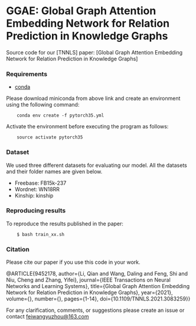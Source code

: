 # GGAE: Global Graph Attention Embedding Network for Relation Prediction in Knowledge Graphs

Source code for our [TNNLS] paper: [Global Graph Attention Embedding Network for Relation Prediction in Knowledge Graphs]

### Requirements
- [conda](https://repo.anaconda.com/miniconda/Miniconda3-latest-Linux-x86_64.sh)

Please download miniconda from above link and create an environment using the following command:

        conda env create -f pytorch35.yml

Activate the environment before executing the program as follows:

        source activate pytorch35
### Dataset
We used three different datasets for evaluating our model. All the datasets and their folder names are given below.
- Freebase: FB15k-237
- Wordnet: WN18RR
- Kinship: kinship


### Reproducing results

To reproduce the results published in the paper:

        $ bash train_xx.sh


### Citation
Please cite our paper if you use this code in your work.

@ARTICLE{9452178,
  author={Li, Qian and Wang, Daling and Feng, Shi and Niu, Cheng and Zhang, Yifei},
  journal={IEEE Transactions on Neural Networks and Learning Systems}, 
  title={Global Graph Attention Embedding Network for Relation Prediction in Knowledge Graphs}, 
  year={2021},
  volume={},
  number={},
  pages={1-14},
  doi={10.1109/TNNLS.2021.3083259}}


For any clarification, comments, or suggestions please create an issue or contact feiwangyuzhou@163.com
